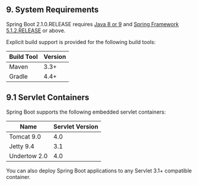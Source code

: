 ## 9. System Requirements

Spring Boot 2.1.0.RELEASE requires [Java 8 or 9](https://www.java.com) and [Spring Framework 5.1.2.RELEASE](https://docs.spring.io/spring/docs/5.1.2.RELEASE/spring-framework-reference/) or above.

Explicit build support is provided for the following build tools:

|Build Tool|Version|
|----|----|
|Maven |3.3+ |
|Gradle |4.4+ |

## 9.1 Servlet Containers

Spring Boot supports the following embedded servlet containers:

|Name|Servlet Version|
|----|----|
|Tomcat 9.0 |4.0 |
|Jetty 9.4 |3.1 |
|Undertow 2.0 |4.0 |

You can also deploy Spring Boot applications to any Servlet 3.1+ compatible container.

